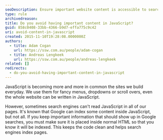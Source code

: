 ```yaml
---
seoDescription: Ensure important website content is accessible to search engines by placing it within normal HTML code for optimal indexing.
type: rule
archivedreason:
title: Do you avoid having important content in JavaScript?
guid: 858c0408-33bb-4366-b9d7-effa775c9c42
uri: avoid-content-in-javascript
created: 2015-11-10T19:28:08.0000000Z
authors:
  - title: Adam Cogan
    url: https://ssw.com.au/people/adam-cogan
  - title: Andreas Lengkeek
    url: https://ssw.com.au/people/andreas-lengkeek
related: []
redirects:
  - do-you-avoid-having-important-content-in-javascript
---
```


JavaScript is becoming more and more in common the sites we build everyday. We use them for fancy menus, dropdowns or scroll overs, even the whole website can be written in JavaScript.

However, sometimes search engines can't read JavaScript in all of our pages. It's known that Google can index some content inside JavaScript, but not all. If you keep important information that should show up in Google searches, you must make sure it is placed inside normal HTML so that you know it will be indexed. This keeps the code clean and helps search engines index pages.

<!--endintro-->
